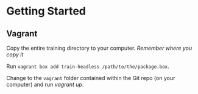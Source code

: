 # Getting Started

## Vagrant

Copy the entire training directory to your computer. *Remember where you copy it*

Run `vagrant box add train-headless /path/to/the/package.box`.

Change to the `vagrant` folder contained within the Git repo (on your computer) and run *vagrant up*.
